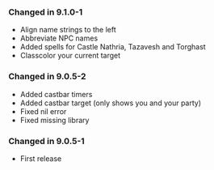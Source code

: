 ### Changed in 9.1.0-1
- Align name strings to the left
- Abbreviate NPC names
- Added spells for Castle Nathria, Tazavesh and Torghast
- Classcolor your current target

### Changed in 9.0.5-2
- Added castbar timers
- Added castbar target (only shows you and your party)
- Fixed nil error
- Fixed missing library

### Changed in 9.0.5-1
- First release
